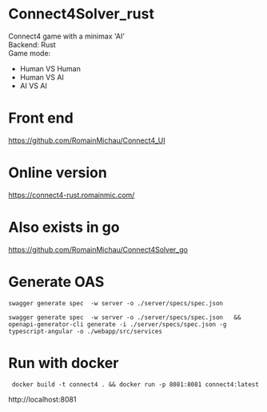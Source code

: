 # Connect4Solver_rust
Connect4 game with a minimax 'AI'    
Backend: Rust  
Game mode:
- Human VS Human
- Human VS AI
- AI VS AI

# Front end
https://github.com/RomainMichau/Connect4_UI

# Online version
https://connect4-rust.romainmic.com/

# Also exists in go
https://github.com/RomainMichau/Connect4Solver_go

# Generate OAS

```
swagger generate spec  -w server -o ./server/specs/spec.json   
```

```
swagger generate spec  -w server -o ./server/specs/spec.json   &&  openapi-generator-cli generate -i ./server/specs/spec.json -g typescript-angular -o ./webapp/src/services 
```


# Run with docker
```
 docker build -t connect4 . && docker run -p 8081:8081 connect4:latest
```
http://localhost:8081
